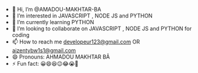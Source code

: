 - 👋 Hi, I’m @AMADOU-MAKHTAR-BA
- 👀 I’m interested in JAVASCRIPT , NODE JS and PYTHON
- 🌱 I’m currently learning PYTHON
- 💞️ I’m looking to collaborate on JAVASCRIPT , NODE JS and PYTHON for coding
- 📫 How to reach me developeur123@gmail.com OR aizentybw1s1@gmail.com
- 😄 Pronouns: AHMADOU MAKHTAR BÂ 
- ⚡ Fun fact: 😀😄😆😉😂😭🤣

<!---
AMADOU-MAKHTAR-BA/AMADOU-MAKHTAR-BA is a ✨ special ✨ repository because its `README.md` (this file) appears on your GitHub profile.
You can click the Preview link to take a look at your changes.
--->
